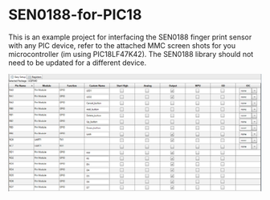 # SEN0188-for-PIC18
This is an example project for interfacing the SEN0188 finger print sensor with any PIC device, refer to the attached MMC screen shots for you microcontroller (im using PIC18LF47K42). The SEN0188 library should not need to be updated for a different device.

![alt text](https://github.com/BilalAzhar0/SEN0188-for-PIC18/blob/main/Pin%20setup.png?raw=true)


